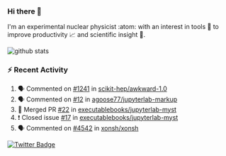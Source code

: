 ### Hi there 👋 

I'm an experimental nuclear physicist :atom: with an interest in tools :wrench: to improve productivity :chart_with_upwards_trend: and scientific insight :telescope:.

![github stats](https://github-readme-stats.vercel.app/api?username=agoose77&show_icons=true&hide_rank=true&hide_title=true&bg_color=30,e76445,904e95&text_color=efe3ec&icon_color=efe3ec)
<!--
**agoose77/agoose77** is a ✨ _special_ ✨ repository because its `README.md` (this file) appears on your GitHub profile.

Here are some ideas to get you started:

- 🔭 I’m currently working on ...
- 🌱 I’m currently learning ...
- 👯 I’m looking to collaborate on ...
- 🤔 I’m looking for help with ...
- 💬 Ask me about ...
- 📫 How to reach me: ...
- 😄 Pronouns: ...
- ⚡ Fun fact: ...
-->

### :zap: Recent Activity
<!--START_SECTION:activity-->
1. 🗣 Commented on [#1241](https://github.com/scikit-hep/awkward-1.0/issues/1241) in [scikit-hep/awkward-1.0](https://github.com/scikit-hep/awkward-1.0)
2. 🗣 Commented on [#12](https://github.com/agoose77/jupyterlab-markup/issues/12) in [agoose77/jupyterlab-markup](https://github.com/agoose77/jupyterlab-markup)
3. 🎉 Merged PR [#22](https://github.com/executablebooks/jupyterlab-myst/pull/22) in [executablebooks/jupyterlab-myst](https://github.com/executablebooks/jupyterlab-myst)
4. ❗️ Closed issue [#17](https://github.com/executablebooks/jupyterlab-myst/issues/17) in [executablebooks/jupyterlab-myst](https://github.com/executablebooks/jupyterlab-myst)
5. 🗣 Commented on [#4542](https://github.com/xonsh/xonsh/issues/4542) in [xonsh/xonsh](https://github.com/xonsh/xonsh)
<!--END_SECTION:activity-->


[![Twitter Badge](https://img.shields.io/twitter/follow/agoose77?style=flat-square&logo=Twitter&logoColor=white&color=cornflowerblue)](https://twitter.com/agoose77)
